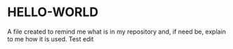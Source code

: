 # HELLO-WORLD
A file created to remind me what is in my repository and, if need be, explain to me how it is used.
Test edit
